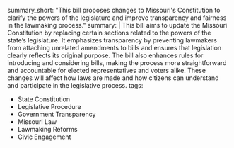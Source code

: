 summary_short: "This bill proposes changes to Missouri's Constitution to clarify the powers of the legislature and improve transparency and fairness in the lawmaking process."
summary: |
  This bill aims to update the Missouri Constitution by replacing certain sections related to the powers of the state’s legislature. It emphasizes transparency by preventing lawmakers from attaching unrelated amendments to bills and ensures that legislation clearly reflects its original purpose. The bill also enhances rules for introducing and considering bills, making the process more straightforward and accountable for elected representatives and voters alike. These changes will affect how laws are made and how citizens can understand and participate in the legislative process.
tags:
  - State Constitution
  - Legislative Procedure
  - Government Transparency
  - Missouri Law
  - Lawmaking Reforms
  - Civic Engagement
